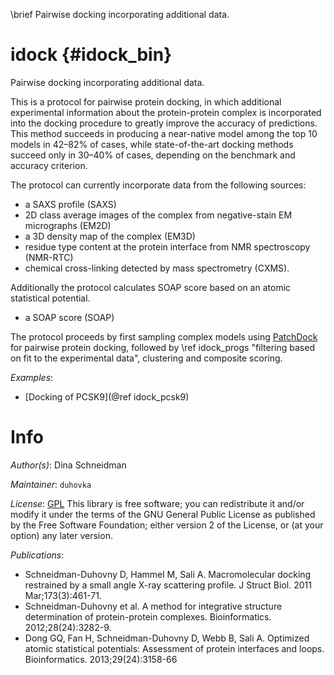 \brief Pairwise docking incorporating additional data.

# idock {#idock_bin}

Pairwise docking incorporating additional data.

This is a protocol for pairwise protein docking, in which additional
experimental information about the protein-protein complex is incorporated
into the docking procedure to greatly improve the accuracy of predictions.
This method succeeds in producing a near-native model among the top 10 models
in 42–82% of cases, while state-of-the-art docking methods succeed only in
30–40% of cases, depending on the benchmark and accuracy criterion.

The protocol can currently incorporate data from the following sources:
 - a SAXS profile (SAXS)
 - 2D class average images of the complex from negative-stain EM micrographs
   (EM2D)
 - a 3D density map of the complex (EM3D)
 - residue type content at the protein interface from NMR spectroscopy
   (NMR-RTC)
 - chemical cross-linking detected by mass spectrometry (CXMS).

Additionally the protocol calculates SOAP score based on an atomic statistical potential.
 - a SOAP score (SOAP)

The protocol proceeds by first sampling complex models using
[PatchDock](http://bioinfo3d.cs.tau.ac.il/PatchDock/) for pairwise protein
docking, followed by
\ref idock_progs "filtering based on fit to the experimental data",
clustering and composite scoring.

_Examples_:
 - [Docking of PCSK9](@ref idock_pcsk9)

# Info

_Author(s)_: Dina Schneidman

_Maintainer_: `duhovka`

_License_: [GPL](https://www.gnu.org/licenses/gpl.html)
This library is free software; you can redistribute it and/or
modify it under the terms of the GNU General Public
License as published by the Free Software Foundation; either
version 2 of the License, or (at your option) any later version.

_Publications_:
 - Schneidman-Duhovny D, Hammel M, Sali A. Macromolecular docking restrained by a small angle X-ray scattering profile. J Struct Biol. 2011 Mar;173(3):461-71.
 - Schneidman-Duhovny et al. A method for integrative structure determination of protein-protein complexes. Bioinformatics. 2012;28(24):3282-9.
 - Dong GQ, Fan H, Schneidman-Duhovny D, Webb B, Sali A. Optimized atomic statistical potentials: Assessment of protein interfaces and loops. Bioinformatics. 2013;29(24):3158-66
